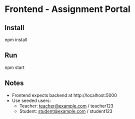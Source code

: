 # Frontend - Assignment Portal

## Install
npm install

## Run
npm start

## Notes
- Frontend expects backend at http://localhost:5000
- Use seeded users:
  - Teacher: teacher@example.com / teacher123
  - Student: student@example.com / student123
